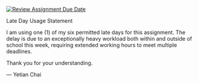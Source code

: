 [![Review Assignment Due Date](https://classroom.github.com/assets/deadline-readme-button-22041afd0340ce965d47ae6ef1cefeee28c7c493a6346c4f15d667ab976d596c.svg)](https://classroom.github.com/a/n4ztAgbE)

Late Day Usage Statement

I am using one (1) of my six permitted late days for this assignment.
The delay is due to an exceptionally heavy workload both within and outside of school this week, requiring extended working hours to meet multiple deadlines.

Thank you for your understanding.

— Yetian Chai
